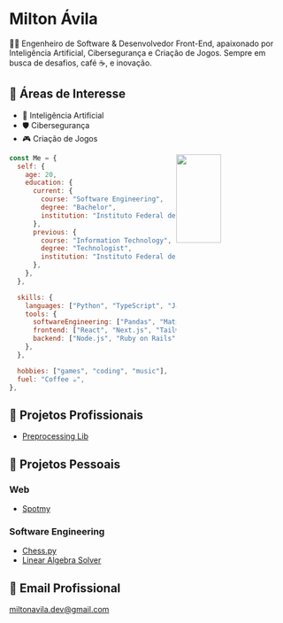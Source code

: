 # Milton Ávila
👨‍💻 Engenheiro de Software & Desenvolvedor Front-End, apaixonado por Inteligência Artificial, Cibersegurança e Criação de Jogos. Sempre em busca de desafios, café ☕, e inovação.

## 🎯 Áreas de Interesse
- 🧠 Inteligência Artificial
- 🛡️ Cibersegurança
- 🎮 Criação de Jogos
  
<img width="40%" height="160em" style="float: right;" src="https://github-readme-stats.vercel.app/api/top-langs/?username=Milton-Avila&layout=compact&langs_count=7&theme=dark"/>

```javascript
const Me = {
  self: {
    age: 20,
    education: {
      current: {
        course: "Software Engineering",
        degree: "Bachelor",
        institution: "Instituto Federal de Goiás",
      },
      previous: {
        course: "Information Technology",
        degree: "Technologist",
        institution: "Instituto Federal de Goiás",
      },
    },
  },

  skills: {
    languages: ["Python", "TypeScript", "JavaScript", "Ruby", "HTML & CSS"],
    tools: {
      softwareEngineering: ["Pandas", "Matplotlib", "Sklearn", "NLTK", "Jupyter", "Docker"],
      frontend: ["React", "Next.js", "Tailwind CSS", "Bootstrap"],
      backend: ["Node.js", "Ruby on Rails"],
    },
  },

  hobbies: ["games", "coding", "music"],
  fuel: "Coffee ☕",
},
```

## 💼 Projetos Profissionais
- [Preprocessing Lib](https://github.com/TJGO-DIACDE/berna_tjgo_diacde_lib)

## 🚀 Projetos Pessoais

### Web
- [Spotmy](https://github.com/Milton-Avila/Spotmy)

### Software Engineering
- [Chess.py](https://github.com/Milton-Avila/Chess.py)
- [Linear Algebra Solver](https://github.com/Milton-Avila/Linear-Algebra-Solver)

## 📧 Email Profissional
<miltonavila.dev@gmail.com>
